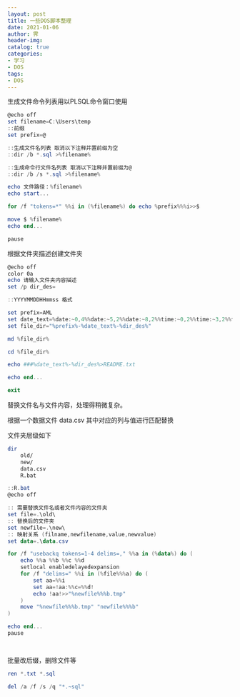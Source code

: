 ```yaml
---
layout: post
title: 一些DOS脚本整理
date: 2021-01-06
author: 霁
header-img:
catalog: true
categories:
- 学习
- DOS
tags:
- DOS
---
```






生成文件命令列表用以PLSQL命令窗口使用

```powershell
@echo off
set filename=C:\Users\temp
::前缀
set prefix=@

::生成文件名列表 取消以下注释并置前缀为空
::dir /b *.sql >%filename%

::生成命令行文件名列表 取消以下注释并置前缀为@
::dir /b /s *.sql >%filename%

echo 文件路径：%filename%
echo start...

for /f "tokens=*" %%i in (%filename%) do echo %prefix%%%i>>$

move $ %filename%
echo end...

pause


```

根据文件夹描述创建文件夹

```powershell
@echo off
color 0a
echo 请输入文件夹内容描述
set /p dir_des=

::YYYYMMDDHHmmss 格式

set prefix=AML
set date_text=%date:~0,4%%date:~5,2%%date:~8,2%%time:~0,2%%time:~3,2%%time:~6,2%
set file_dir="%prefix%-%date_text%-%dir_des%"

md %file_dir%

cd %file_dir%

echo ###%date_text%-%dir_des%>README.txt

echo end...

exit
```



替换文件名与文件内容，处理得稍微复杂。

根据一个数据文件 data.csv 其中对应的列与值进行匹配替换

文件夹层级如下

```bash
dir
	old/
	new/
	data.csv
	R.bat
```



```powershell
::R.bat
@echo off

:: 需要替换文件名或者文件内容的文件夹
set file=.\old\
:: 替换后的文件夹
set newfile=.\new\
:: 映射关系 (filname,newfilename,value,newvalue)
set data=.\data.csv

for /f "usebackq tokens=1-4 delims=," %%a in (%data%) do (
	echo %%a %%b %%c %%d
	setlocal enabledelayedexpansion
	for /f "delims=" %%i in (%file%%%a) do (
		set aa=%%i
		set aa=!aa:%%c=%%d!
		echo !aa!>>"%newfile%%%b.tmp"
	)
	move "%newfile%%%b.tmp" "newfile%%%b"
)

echo end...
pause




```



批量改后缀，删除文件等

```powershell
ren *.txt *.sql

del /a /f /s /q "*.~sql"
```

